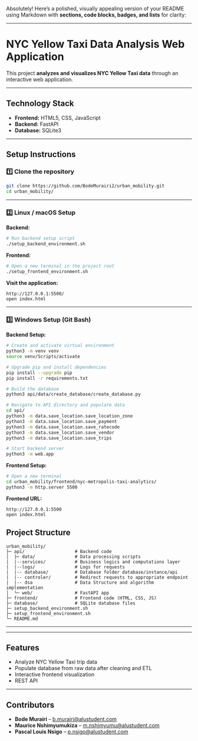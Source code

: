 Absolutely! Here’s a polished, visually appealing version of your README using Markdown with **sections, code blocks, badges, and lists** for clarity:

---

# NYC Yellow Taxi Data Analysis Web Application

This project **analyzes and visualizes NYC Yellow Taxi data** through an interactive web application.

---

## Technology Stack

* **Frontend:** HTML5, CSS, JavaScript
* **Backend:** FastAPI
* **Database:** SQLite3

---

## Setup Instructions

### 1️⃣ Clone the repository

```bash
git clone https://github.com/BodeMurairi2/urban_mobility.git
cd urban_mobility/
```

---

### 2️⃣ Linux / macOS Setup

**Backend:**

```bash
# Run backend setup script
./setup_backend_environment.sh
```

**Frontend:**

```bash
# Open a new terminal in the project root
./setup_frontend_environment.sh
```

**Visit the application:**

```
http://127.0.0.1:5500/
open index.html
```

---

### 3️⃣ Windows Setup (Git Bash)

**Backend Setup:**

```bash
# Create and activate virtual environment
python3 -m venv venv
source venv/Scripts/activate

# Upgrade pip and install dependencies
pip install --upgrade pip
pip install -r requirements.txt

# Build the database
python3 api/data/create_database/create_database.py

# Navigate to API directory and populate data
cd api/
python3 -m data.save_location.save_location_zone
python3 -m data.save_location.save_payment
python3 -m data.save_location.save_ratecode
python3 -m data.save_location.save_vendor
python3 -m data.save_location.save_trips

# Start backend server
python3 -m web.app
```

**Frontend Setup:**

```bash
# Open a new terminal
cd urban_mobility/frontend/nyc-metropolis-taxi-analytics/
python3 -m http.server 5500
```

**Frontend URL:**

```
http://127.0.0.1:5500
open index.html
```

## Project Structure

```
urban_mobility/
├─ api/                   # Backend code
│  ├─ data/               # Data processing scripts
|  |--services/           # Business logics and computations layer
|  |--logs/               # Logs for requests
|  |-- database/          # Database folder database/instance/api
|  |-- controler/         # Redirect requests to appropriate endpoint
|  |-- dsa                # Data Structure and algorithm implementation
│  └─ web/                # FastAPI app
├─ frontend/              # Frontend code (HTML, CSS, JS)
├─ database/              # SQLite database files
├─ setup_backend_environment.sh
├─ setup_frontend_environment.sh
└─ README.md
```

---
---

## Features

* Analyze NYC Yellow Taxi trip data
* Populate database from raw data after cleaning and ETL
* Interactive frontend visualization
* REST API
---

## Contributors

* **Bode Murairi** – [b.murairi@alustudent.com](mailto:b.murairi@alustudent.com)
* **Maurice Nshimyumukiza** – [m.nshimyumu@alustudent.com](mailto:m.nshimyumu@alustudent.com)
* **Pascal Louis Nsigo** – [p.nsigo@alustudent.com](mailto:p.nsigo@alustudent.com)

